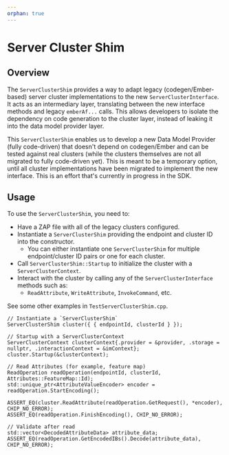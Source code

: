 ```yaml
---
orphan: true
---
```


# Server Cluster Shim

## Overview

The `ServerClusterShim` provides a way to adapt legacy (codegen/Ember-based) server cluster implementations to the new `ServerClusterInterface`.
It acts as an intermediary layer, translating between the new interface methods and legacy `emberAf...` calls. This allows developers to isolate the dependency on code generation to the cluster layer, instead of leaking it into the data model provider layer.

This `ServerClusterShim` enables us to develop a new Data Model Provider (fully code-driven) that doesn't depend on codegen/Ember and can be tested against real clusters (while the clusters themselves are not all migrated to fully code-driven yet).
This is meant to be a temporary option, until all cluster implementations have been migrated to implement the new interface. This is an effort that's currently in progress in the SDK.

## Usage
To use the `ServerClusterShim`, you need to:
* Have a ZAP file with all of the legacy clusters configured.
* Instantiate a `ServerClusterShim` providing the endpoint and cluster ID into the constructor.
  *  You can either instantiate one `ServerClusterShim` for multiple endpoint/cluster ID pairs or one for each cluster.
* Call `ServerClusterShim::Startup` to initialize the cluster with a `ServerClusterContext`.
* Interact with the cluster by calling any of the `ServerClusterInterface` methods such as:
  *  `ReadAttribute`, `WriteAttribute`, `InvokeCommand`, etc.


See some other examples in `TestServerClusterShim.cpp`.

```
// Instantiate a `ServerClusterShim`
ServerClusterShim cluster({ { endpointId, clusterId } });

// Startup with a ServerClusterContext
ServerClusterContext clusterContext{.provider = &provider, .storage = nullptr, .interactionContext = &imContext};
cluster.Startup(&clusterContext);

// Read Attributes (for example, feature map)
ReadOperation readOperation(endpointId, clusterId, Attributes::FeatureMap::Id);
std::unique_ptr<AttributeValueEncoder> encoder = readOperation.StartEncoding();

ASSERT_EQ(cluster.ReadAttribute(readOperation.GetRequest(), *encoder), CHIP_NO_ERROR);
ASSERT_EQ(readOperation.FinishEncoding(), CHIP_NO_ERROR);

// Validate after read
std::vector<DecodedAttributeData> attribute_data;
ASSERT_EQ(readOperation.GetEncodedIBs().Decode(attribute_data), CHIP_NO_ERROR);
```
